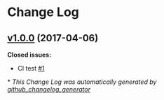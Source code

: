 # Change Log

## [v1.0.0](https://github.com/madoos/ci-demo/tree/v1.0.0) (2017-04-06)
**Closed issues:**

- CI test [\#1](https://github.com/madoos/ci-demo/issues/1)



\* *This Change Log was automatically generated by [github_changelog_generator](https://github.com/skywinder/Github-Changelog-Generator)*